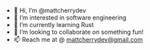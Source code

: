- 👋 Hi, I’m @mattcherrydev
- 👀 I’m interested in software engineering
- 🌱 I’m currently learning Rust
- 💞️ I’m looking to collaborate on something fun!
- 📫 Reach me at @ mattcherrydev@gmail.com

<!---
mattcherrydev/mattcherrydev is a ✨ special ✨ repository because its `README.md` (this file) appears on your GitHub profile.
You can click the Preview link to take a look at your changes.
--->
